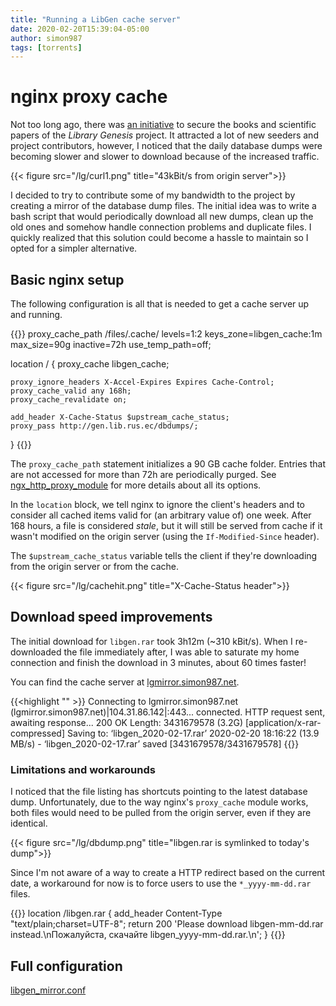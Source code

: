 ```yaml
---
title: "Running a LibGen cache server"
date: 2020-02-20T15:39:04-05:00
author: simon987
tags: [torrents]
---
```


# nginx proxy cache
Not too long ago, there was [an initiative](https://www.vice.com/en_us/article/pa7jxb/archivists-are-trying-to-make-sure-a-pirate-bay-of-science-never-goes-down) to secure the books and scientific papers of the *Library Genesis* project. 
It attracted a lot of new seeders and project contributors, however, I noticed that the daily database dumps were becoming
slower and slower to download because of the increased traffic.


{{< figure src="/lg/curl1.png" title="43kBit/s from origin server">}}

I decided to try to contribute some of my bandwidth to the project by creating a mirror of the database dump files.
The initial idea was to write a bash script that would periodically download all new dumps, clean up the old ones and 
somehow handle connection problems and duplicate files. I quickly realized that this solution could become a hassle to
maintain so I opted for a simpler alternative.


## Basic nginx setup

The following configuration is all that is needed to get a cache server up and running.

{{<highlight nginx >}}
proxy_cache_path /files/.cache/ 
	levels=1:2 
	keys_zone=libgen_cache:1m
	max_size=90g inactive=72h use_temp_path=off;


location / {
	proxy_cache libgen_cache;
	
	proxy_ignore_headers X-Accel-Expires Expires Cache-Control;
	proxy_cache_valid any 168h;
	proxy_cache_revalidate on;
	
	add_header X-Cache-Status $upstream_cache_status;
	proxy_pass http://gen.lib.rus.ec/dbdumps/;
}
{{</highlight>}}

The `proxy_cache_path` statement initializes a 90 GB cache folder. Entries that are not
accessed for more than 72h are periodically purged. 
See [ngx\_http\_proxy\_module](https://nginx.org/en/docs/http/ngx_http_proxy_module.html#proxy_cache_path) 
for more details about all its options.

In the `location` block, we tell nginx to ignore the client's headers and to consider all cached
items valid for (an arbitrary value of) one week. After 168 hours, a file is considered *stale*,
but it will still be served from cache if it wasn't modified on the origin server (using the `If-Modified-Since` header).

The `$upstream_cache_status` variable tells the client if they're downloading from
the origin server or from the cache.

{{< figure src="/lg/cachehit.png" title="X-Cache-Status header">}}

## Download speed improvements

The initial download for `libgen.rar` took 3h12m (~310 kBit/s). When I re-downloaded the file immediately after,
I was able to saturate my home connection and finish the download in 3 minutes, about 60 times faster!

You can find the cache server at [lgmirror.simon987.net](https://lgmirror.simon987.net/).

{{<highlight "" >}}
Connecting to lgmirror.simon987.net (lgmirror.simon987.net)|104.31.86.142|:443... connected.
HTTP request sent, awaiting response... 200 OK
Length: 3431679578 (3.2G) [application/x-rar-compressed]
Saving to: ‘libgen_2020-02-17.rar’
2020-02-20 18:16:22 (13.9 MB/s) - ‘libgen_2020-02-17.rar’ saved [3431679578/3431679578]
{{</highlight>}}


### Limitations and workarounds

I noticed that the file listing has shortcuts pointing to the latest database dump.
 Unfortunately, due to the way nginx's `proxy_cache` module works, both files would need
to be pulled from the origin server, even if they are identical.

{{< figure src="/lg/dbdump.png" title="libgen.rar is symlinked to today's dump">}}

Since I'm not aware of a way to create a HTTP redirect based on the current date,
a workaround for now is to force users to use the `*_yyyy-mm-dd.rar` files.

{{<highlight nginx >}}
location /libgen.rar {
	add_header Content-Type "text/plain;charset=UTF-8";
	return 200 'Please download libgen-mm-dd.rar instead.\nПожалуйста, скачайте libgen_yyyy-mm-dd.rar.\n';
}
{{</highlight>}}

## Full configuration

<noscript>
	<a href="https://gist.github.com/simon987/40f8d81878c45e43a6b91db327d8f4c0#file-libgen_mirror-conf">libgen_mirror.conf</a>
</noscript>

<script src="https://gist.github.com/simon987/40f8d81878c45e43a6b91db327d8f4c0.js"></script>
